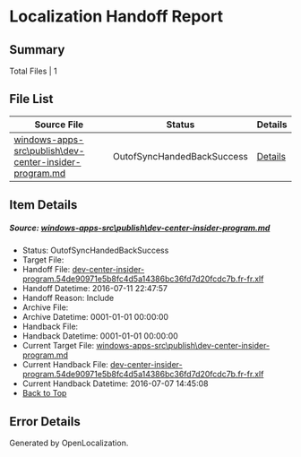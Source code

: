 # <a name='report-top'></a> Localization Handoff Report

## Summary
 Total Files | 1

## File List
 Source File | Status | Details 
 ----------- | ------ | ------- 
 [windows-apps-src\publish\dev-center-insider-program.md](https://github.com/Microsoft/windows-apps/blob/ee75eb3ee3bff61666513dcf57384675a07c56ee/windows-apps-src/publish/dev-center-insider-program.md) | OutofSyncHandedBackSuccess | [Details](#b889769f6a23c2830274a72bc392a4409377c1423622)

## Item Details
##### <a name='b889769f6a23c2830274a72bc392a4409377c1423622'></a> Source: [windows-apps-src\publish\dev-center-insider-program.md](https://github.com/Microsoft/windows-apps/blob/ee75eb3ee3bff61666513dcf57384675a07c56ee/windows-apps-src/publish/dev-center-insider-program.md)
* Status: OutofSyncHandedBackSuccess
* Target File: 
* Handoff File: [dev-center-insider-program.54de90971e5b8fc4d5a14386bc36fd7d20fcdc7b.fr-fr.xlf](https://github.com/Microsoft/WDG.handoff/blob/b7fe77d5836d389352757b8e8bd472d212d356f8/ol-handoff/Microsoft/windows-apps.fr-fr/master/dev-center-insider-program.54de90971e5b8fc4d5a14386bc36fd7d20fcdc7b.fr-fr.xlf)
* Handoff Datetime: 2016-07-11 22:47:57
* Handoff Reason: Include
* Archive File: 
* Archive Datetime: 0001-01-01 00:00:00
* Handback File: 
* Handback Datetime: 0001-01-01 00:00:00
* Current Target File: [windows-apps-src\publish\dev-center-insider-program.md](https://github.com/Microsoft/windows-apps.fr-fr/blob/21e351b9eceff534fa9f8e598bf3aea2dcfc9ad7/windows-apps-src/publish/dev-center-insider-program.md)
* Current Handback File: [dev-center-insider-program.54de90971e5b8fc4d5a14386bc36fd7d20fcdc7b.fr-fr.xlf](https://github.com/Microsoft/WDG.handback/blob/5b2abfb406ce8dd8bef8aeb8faad9fbbffefc797/ol-handback/Microsoft/windows-apps.fr-fr/master/dev-center-insider-program.54de90971e5b8fc4d5a14386bc36fd7d20fcdc7b.fr-fr.xlf)
* Current Handback Datetime: 2016-07-07 14:45:08
* [Back to Top](#report-top)


## Error Details

Generated by OpenLocalization.
